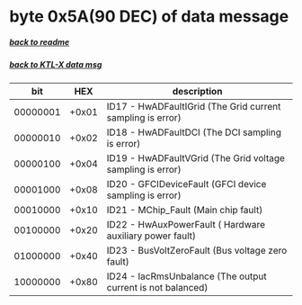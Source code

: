 # byte 0x5A(90 DEC) of data message
##### [back to readme](../README.md#data-messages)
##### [back to KTL-X data msg](decode_data_KTL-X.md)


| bit      	| HEX   	| description                                                 	|
|----------	|-------	|-------------------------------------------------------------	|
| 00000001 	| +0x01 	| ID17 - HwADFaultIGrid (The Grid current sampling is error)  	|
| 00000010 	| +0x02 	| ID18 - HwADFaultDCI (The DCI sampling is error)             	|
| 00000100 	| +0x04 	| ID19 - HwADFaultVGrid (The Grid voltage sampling is error)  	|
| 00001000 	| +0x08 	| ID20 - GFCIDeviceFault (GFCI device sampling is error)      	|
| 00010000 	| +0x10 	| ID21 - MChip_Fault (Main chip fault)                        	|
| 00100000 	| +0x20 	| ID22 - HwAuxPowerFault ( Hardware auxiliary power fault)    	|
| 01000000 	| +0x40 	| ID23 - BusVoltZeroFault (Bus voltage zero fault)            	|
| 10000000 	| +0x80 	| ID24 - IacRmsUnbalance (The output current is not balanced) 	|
